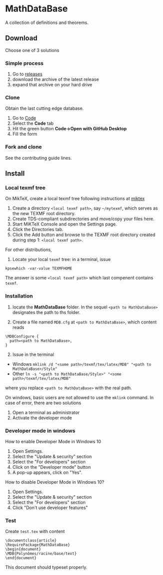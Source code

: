# MathDataBase

A collection of definitions and theorems.

## Download

Choose one of 3 solutions

### Simple process

1. Go to [releases](https://github.com/uB-MEEF-Maths-2021/MathDataBase-fr/releases)
2. download the archive of the latest release
3. expand that archive on your hard drive

### Clone

Obtain the last cutting edge database.

1. Go to [Code](https://github.com/uB-MEEF-Maths-2021/MathDataBase-fr/)
2. Select the **Code** tab
3. Hit the green button **Code->Open with GitHub Desktop**
4. Fill the form

### Fork and clone

See the contributing guide lines.

## Install

### Local texmf tree

On MikTeX, create a local texmf tree following instructions at [miktex](https://miktex.org/kb/texmf-roots)

1. Create a directory `<local texmf path>`, say `~/mytexmf`, which serves as the new TEXMF root directory.
2. Create TDS-compliant subdirectories and move/copy your files here.
3. Start MiKTeX Console and open the Settings page.
4. Click the Directories tab.
5. Click the Add button and browse to the TEXMF root directory created during step 1: `<local texmf path>`.

For other distributions,

1. Locate your local `texmf` tree: in a terminal, issue
```
kpsewhich -var-value TEXMFHOME
```
The answer is some `<local texmf path>` which last compenent contains `texmf`.

### Installation

1. locate the **MathDataBase** folder. In the sequel `<path to MathDataBase>` designates the path to ths folder.

2. Create a file named `MDB.cfg` at `<path to MathDataBase>`, which content reads
```
\MDBConfigure {
  path=<path to MathDataBase>,
}
```

2. Issue in the terminal

* Windows `mklink /d "<some path>/texmf/tex/latex/MDB" "<path to MathDataBase>/Style"`
* Other `ln -s "<path to MathDataBase/Style>" "<some path>/texmf/tex/latex/MDB"`

where you replace `<path to MathDataBase>` with the real path.

On windows, basic users are not allowed to use the `mklink` command. In case of error, there are two solutions

1. Open a terminal as administrator
2. Activate the developer mode

### Developer mode in windows

How to enable Developer Mode in Windows 10

1. Open Settings.
2. Select the "Update & security" section
3. Select the "For developers" section
4. Click on the "Developer mode" button
5. A pop-up appears, click on "Yes".

How to disable Developer Mode in Windows 10?

1. Open Settings.
2. Select the "Update & security" section
3. Select the "For developers" section
4. Click "Don't use developer features"

### Test

Create `test.tex` with content
```
\documentclass{article}
\RequirePackage{MathDataBase}
\begin{document}
\MDB{Polynômes/racine/base/text}
\end{document}
```
This document should typeset properly.
